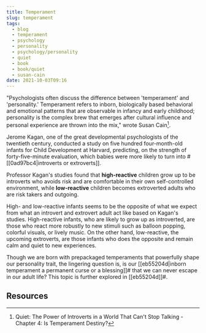 ```yaml
---
title: Temperament
slug: temperament
tags:
  - blog
  - temperament
  - psychology
  - personality
  - psychology/personality
  - quiet
  - book
  - book/quiet
  - susan-cain
date: 2021-10-03T09:16
---
```



"Psychologists often discuss the difference between 'temperament' and
'personality.' Temperament refers to inborn, biologically based behavioral and
emotional patterns that are observable in infancy and early childhood;
personality is the complex brew that emerges after cultural influence and
personal experience are thrown into the mix," wrote Susan Cain[^1].

Jerome Kagan, one of the great developmental psychologists of the twentieth
century, conducted a study on five hundred four-month-old infants for Child
Development at Harvard, predicting, on the strength of forty-five-minute
evaluation, which babies were more likely to turn into
#[[0ad97bc4|introverts or extroverts]].

Professor Kagan's studies found that **high-reactive** children grow up to be
introverts who avoids risk and are comfortable in their own self-controlled
environment, while **low-reactive** children becomes extroverted adults who are
risk takers and outgoing.

High- and low-reactive infants seems to be the opposite of what we expect from
what an introvert and extrovert adult act like based on Kagan's studies.
High-reactive infants, who are likely to grow up as introverted, are those who
react more robustly to new stimuli such as balloon popping, colorful visuals, or
lively music. On the other hand, low-reactive, the upcoming extroverts, are
those infants who does the opposite and remain calm and quiet to new
experiences.

Though we are born with prepackaged temperaments that powerfully shape our
personality trait, the lingering question is, is our
[[eb55204d|inborn temperament a permanent curse or a blessing]]# that we can
never escape in our adult life? This topic is further explored in [[eb55204d]]#.


## Resources

[^1]: Quiet: The Power of Introverts in a World That Can't Stop Talking - Chapter 4: Is Temperament Destiny?


